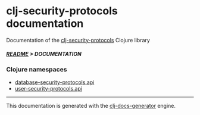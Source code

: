 
# clj-security-protocols documentation

Documentation of the [clj-security-protocols](https://github.com/bithandshake/clj-security-protocols) Clojure library

##### [README](../README.md) > DOCUMENTATION

### Clojure namespaces

* [database-security-protocols.api](clj/database-security-protocols/API.md)
* [user-security-protocols.api](clj/user-security-protocols/API.md)

---

This documentation is generated with the [clj-docs-generator](https://github.com/bithandshake/clj-docs-generator) engine.

